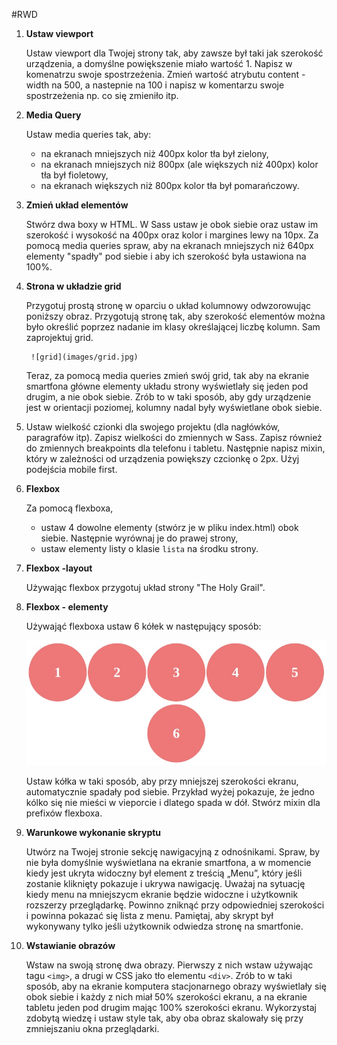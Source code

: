 #RWD

1. **Ustaw viewport**

	Ustaw viewport dla Twojej strony tak, aby zawsze był taki jak szerokość urządzenia, a domyślne powiększenie miało wartość 1. Napisz w komenatrzu swoje spostrzeżenia.
	Zmień wartość atrybutu content - width na 500, a nastepnie na 100 i napisz w komentarzu swoje spostrzeżenia
	np. co się zmieniło itp.

2. **Media Query**

	Ustaw media queries tak, aby:
	* na ekranach mniejszych niż 400px kolor tła był zielony,
	* na ekranach mniejszych niż 800px (ale większych niż 400px) kolor tła był fioletowy,
	* na ekranach większych niż 800px kolor tła był pomarańczowy.

3. **Zmień układ elementów**

	Stwórz dwa boxy w HTML. W Sass ustaw je obok siebie oraz ustaw im szerokość i wysokość na 400px oraz kolor i margines lewy na 10px.
	Za pomocą media queries spraw, aby na ekranach mniejszych niż 640px elementy "spadły" pod siebie i aby ich
	szerokość była ustawiona na 100%.

4. **Strona w układzie grid**

	Przygotuj prostą stronę w oparciu o układ kolumnowy odwzorowując poniższy obraz. Przygotują stronę tak, aby szerokość elementów można było określić poprzez nadanie im klasy określającej liczbę kolumn. Sam zaprojektuj grid.

		![grid](images/grid.jpg)

	Teraz, za pomocą media queries zmień swój grid, tak aby na ekranie smartfona główne elementy układu strony wyświetlały się jeden pod drugim, a nie obok siebie. Zrób to w taki sposób, aby gdy urządzenie jest w orientacji poziomej, kolumny nadal były wyświetlane obok siebie.

5. Ustaw wielkość czionki dla swojego projektu (dla nagłówków, paragrafów itp). Zapisz wielkości do
	zmiennych w Sass. Zapisz również do zmiennych breakpoints dla telefonu i tabletu. Następnie napisz mixin,
	który w zależności od urządzenia powiększy czcionkę o 2px. Użyj podejścia mobile first.

6. **Flexbox**

	Za pomocą flexboxa,
	* ustaw 4 dowolne elementy (stwórz je w pliku index.html) obok siebie. Następnie wyrównaj je do prawej strony,
	* ustaw elementy listy o klasie ```lista``` na środku strony.

7. **Flexbox -layout**

	Używając flexbox przygotuj układ strony "The Holy Grail".

8.  **Flexbox - elementy**

	Używająć flexboxa ustaw 6 kółek w następujący sposób:

	![Flexbox](images/flex1.jpg)

	Ustaw kółka w taki sposób, aby przy mniejszej szerokości ekranu, automatycznie spadały pod siebie.
	Przykład wyżej pokazuje, że jedno kólko się nie mieści w vieporcie i dlatego spada w dół.
	Stwórz mixin dla prefixów flexboxa.

6. **Warunkowe wykonanie skryptu**

	Utwórz na Twojej stronie sekcję nawigacyjną z odnośnikami. Spraw, by nie była domyślnie wyświetlana na ekranie smartfona, a w momencie kiedy jest ukryta widoczny był element z treścią „Menu”, który jeśli zostanie kliknięty pokazuje i ukrywa nawigację. Uważaj na sytuację kiedy menu na mniejszycm ekranie będzie widoczne i użytkownik rozszerzy przeglądarkę. Powinno zniknąć przy odpowiedniej szerokości i powinna pokazać się lista z menu.
	Pamiętaj, aby skrypt był wykonywany tylko jeśli użytkownik odwiedza stronę na smartfonie.

7. **Wstawianie obrazów**

	Wstaw na swoją stronę dwa obrazy. Pierwszy z nich wstaw używając tagu ```<img>```, a drugi w CSS jako tło elementu ```<div>```. Zrób to w taki sposób, aby na ekranie komputera stacjonarnego obrazy wyświetlały się obok siebie i każdy z nich miał 50% szerokości ekranu, a na ekranie tabletu jeden pod drugim mając 100% szerokości ekranu.
	Wykorzystaj zdobytą wiedzę i ustaw style tak, aby oba obraz skalowały się przy zmniejszaniu okna przeglądarki.
